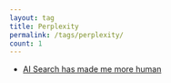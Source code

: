 ```yaml
---
layout: tag
title: Perplexity
permalink: /tags/perplexity/
count: 1
---
```


- [AI Search has made me more human](https://blog.alphasmanifesto.com/2024/03/10/ai-search-has-made-me-more-human/)
